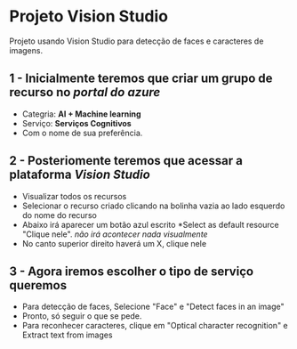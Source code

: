# Projeto Vision Studio

Projeto usando Vision Studio para detecção de faces e caracteres de imagens.

## 1 - Inicialmente teremos que criar um grupo de recurso no *portal do azure*  
- Categria: **AI + Machine learning**
- Serviço: **Serviços Cognitivos**
- Com o nome de sua preferência.

## 2 - Posteriomente teremos que acessar a plataforma *Vision Studio* 
- Visualizar todos os recursos
- Selecionar o recurso criado clicando na bolinha vazia ao lado esquerdo do nome do recurso
- Abaixo irá aparecer um botão azul escrito *Select as default resource "Clique nele". *não irá acontecer nada visualmente*
- No canto superior direito haverá um X, clique nele

## 3 - Agora iremos escolher o tipo de serviço queremos
- Para detecção de faces, Selecione "Face" e "Detect faces in an image"
- Pronto, só seguir o que se pede.
- Para reconhecer caracteres, clique em "Optical character recognition" e Extract text from images
  




